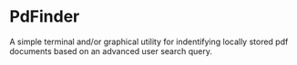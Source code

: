 # PdFinder

A simple terminal and/or graphical utility for indentifying locally stored pdf documents based on an 
advanced user search query.
